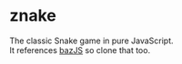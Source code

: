# znake
The classic Snake game in pure JavaScript.  
It references [bazJS](https://github.com/PyaBzz/bazJS) so clone that too.
